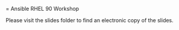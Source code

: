 = Ansible RHEL 90 Workshop

Please visit the slides folder to find an electronic copy of the slides.